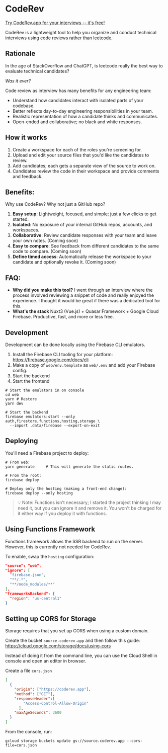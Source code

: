 # CodeRev

[Try CodeRev.app for your interviews -- it's free!](https://coderev.app)

CodeRev is a lightweight tool to help you organize and conduct technical interviews using code reviews rather than leetcode.

## Rationale

In the age of StackOverflow and ChatGPT, is leetcode really the best way to evaluate technical candidates?

*Was it ever?*

Code review as interview has many benefits for any engineering team:

* Understand how candidates interact with isolated parts of your codebase.
* Better reflects day-to-day engineering responsibilities in your team.
* Realistic representation of how a candidate thinks and communicates.
* Open-ended and collaborative; no black and white responses.

## How it works

1. Create a workspace for each of the roles you're screening for.
2. Upload and edit your source files that you'd like the candidates to review.
3. Add candidates; each gets a separate view of the source to work on.
4. Candidates review the code in their workspace and provide comments and feedback.

## Benefits:

Why use CodeRev? Why not just a GitHub repo?

1. **Easy setup**: Lightweight, focused, and simple; just a few clicks to get started.
2. **Isolated**: No exposure of your internal GitHub repos, accounts, and workspaces.
3. **Collaborative**: Review candidate responses with your team and leave your own notes. (Coming soon)
4. **Easy to compare**: See feedback from different candidates to the same code to compare. (Coming soon)
5. **Define timed access**: Automatically release the workspace to your candidate and optionally revoke it. (Coming soon)

## FAQ:

* **Why did you make this tool?** I went through an interview where the process involved reviewing a snippet of code and really enjoyed the experience. I thought it would be great if there was a dedicated tool for this.
* **What's the stack** Nuxt3 (Vue.js) + Quasar Framework + Google Cloud Firebase. Productive, fast, and more or less free.

## Development

Development can be done locally using the Firebase CLI emulators.

1. Install the Firebase CLI tooling for your platform: https://firebase.google.com/docs/cli
2. Make a copy of `web/env.template` as `web/.env` and add your Firebase config.
3. Start the backend
4. Start the frontend

```
# Start the emulators in on console
cd web
yarn # Restore
yarn dev

# Start the backend
firebase emulators:start --only auth,firestore,functions,hosting,storage \
  --import .data/firebase --export-on-exit
```

## Deploying

You'll need a Firebase project to deploy:

```
# From web:
yarn generate     # This will generate the static routes.

# From the root:
firebase deploy

# Deploy only the hosting (making a front-end change):
firebase deploy --only hosting
```

> 💡 Note: Functions isn't necessary; I started the project thinking I may need it, but you can ignore it and remove it.  You won't be charged for it either way if you deploy it with functions.

## Using Functions Framework

Functions framework allows the SSR backend to run on the server.  However, this is currently not needed for CodeRev.

To enable, swap the `hosting` configuration:

```json
"source": "web",
"ignore": [
  "firebase.json",
  "**/.*",
  "**/node_modules/**"
],
"frameworksBackend": {
  "region": "us-central1"
}
```

## Setting up CORS for Storage

Storage requires that you set up CORS when using a custom domain.

Create the bucket `source.coderev.app` and then follow this guide: https://cloud.google.com/storage/docs/using-cors

Instead of doing it from the command line, you can use the Cloud Shell in console and open an editor in browser.

Create a file `cors.json`

```json
[
  {
    "origin": ["https://coderev.app"],
    "method": ["GET"],
    "responseHeader":[
        "Access-Control-Allow-Origin"
      ],
    "maxAgeSeconds": 3600
  }
]
```

From the console, run:

```
gcloud storage buckets update gs://source.coderev.app --cors-file=cors.json
```



